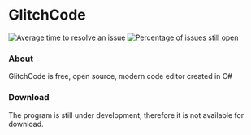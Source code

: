 # GlitchCode
[![Average time to resolve an issue](http://isitmaintained.com/badge/resolution/MichixYT/GlitchCode.svg)](http://isitmaintained.com/project/MichixYT/GlitchCode "Average time to resolve an issue") [![Percentage of issues still open](http://isitmaintained.com/badge/open/MichixYT/GlitchCode.svg)](http://isitmaintained.com/project/MichixYT/GlitchCode "Percentage of issues still open")
### About
GlitchCode is free, open source, modern code editor created in C#

### Download
The program is still under development, therefore it is not available for download. 
